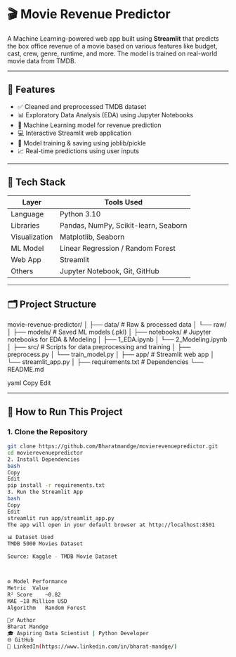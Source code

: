 # 🎬 Movie Revenue Predictor

A Machine Learning-powered web app built using **Streamlit** that predicts the box office revenue of a movie based on various features like budget, cast, crew, genre, runtime, and more. The model is trained on real-world movie data from TMDB.

---

## 📌 Features

- ✅ Cleaned and preprocessed TMDB dataset  
- 📊 Exploratory Data Analysis (EDA) using Jupyter Notebooks  
- 🤖 Machine Learning model for revenue prediction  
- 💻 Interactive Streamlit web application  
- 💾 Model training & saving using joblib/pickle  
- 📈 Real-time predictions using user inputs  

---

## 🧠 Tech Stack

| Layer        | Tools Used                          |
|--------------|-------------------------------------|
| Language     | Python 3.10                         |
| Libraries    | Pandas, NumPy, Scikit-learn, Seaborn|
| Visualization| Matplotlib, Seaborn                 |
| ML Model     | Linear Regression / Random Forest   |
| Web App      | Streamlit                           |
| Others       | Jupyter Notebook, Git, GitHub       |

---

## 🗂️ Project Structure

movie-revenue-predictor/
│
├── data/ # Raw & processed data
│ └── raw/
│
├── models/ # Saved ML models (.pkl)
│
├── notebooks/ # Jupyter notebooks for EDA & Modeling
│ ├── 1_EDA.ipynb
│ └── 2_Modeling.ipynb
│
├── src/ # Scripts for data preprocessing and training
│ ├── preprocess.py
│ └── train_model.py
│
├── app/ # Streamlit web app
│ └── streamlit_app.py
│
├── requirements.txt # Dependencies
└── README.md

yaml
Copy
Edit

---

## 🚀 How to Run This Project

### 1. Clone the Repository

```bash
git clone https://github.com/Bharatmandge/movierevenuepredictor.git
cd movierevenuepredictor
2. Install Dependencies
bash
Copy
Edit
pip install -r requirements.txt
3. Run the Streamlit App
bash
Copy
Edit
streamlit run app/streamlit_app.py
The app will open in your default browser at http://localhost:8501

📊 Dataset Used
TMDB 5000 Movies Dataset

Source: Kaggle - TMDB Movie Dataset



⚙️ Model Performance
Metric	Value
R² Score	~0.82
MAE	~18 Million USD
Algorithm	Random Forest

🙋‍♂️ Author
Bharat Mandge
🎓 Aspiring Data Scientist | Python Developer
🌐 GitHub
🔗 LinkedIn(https://www.linkedin.com/in/bharat-mandge/)
